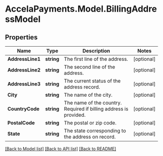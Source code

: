 # AccelaPayments.Model.BillingAddressModel
## Properties

Name | Type | Description | Notes
------------ | ------------- | ------------- | -------------
**AddressLine1** | **string** | The first line of the address. | [optional] 
**AddressLine2** | **string** | The second line of the address. | [optional] 
**AddressLine3** | **string** | The current status of the address record. | [optional] 
**City** | **string** | The name of the city. | [optional] 
**CountryCode** | **string** | The name of the country. Required if billing address is provided. | [optional] 
**PostalCode** | **string** | The postal or zip code. | [optional] 
**State** | **string** | The state corresponding to the address on record. | [optional] 

[[Back to Model list]](../README.md#documentation-for-models) [[Back to API list]](../README.md#documentation-for-api-endpoints) [[Back to README]](../README.md)

